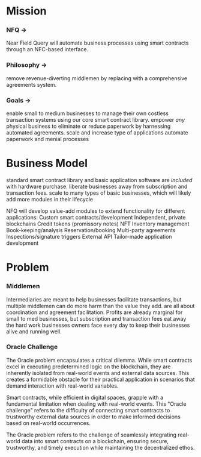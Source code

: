 
# Mission
### NFQ →
Near Field Query will automate business processes using smart contracts through an NFC-based interface.

### Philosophy →
remove revenue-diverting middlemen by replacing with a comprehensive agreements system.


### Goals → 
enable small to medium businesses to manage their own costless transaction systems using our core smart contract library. 
empower *any* physical business to eliminate or reduce paperwork by harnessing automated agreements.
scale and increase type of applications
automate paperwork and menial processes

# Business Model
standard smart contract library and basic application software are *included* with hardware purchase.
liberate businesses away from subscription and transaction fees.
scale to many types of basic businesses, which will likely add more modules in their lifecycle

NFQ will develop value-add modules to extend functionality for different applications:
Custom smart contracts/development
Independent, private blockchains
Credit tokens (promissory notes)
NFT Inventory management
Book-keeping/analysis
Reservation/booking
Multi-party agreements
Inspections/signature triggers
External API
Tailor-made application development


# Problem
### Middlemen
Intermediaries are meant to help businesses facilitate transactions, but multiple middlemen can do more harm than the value they add. are all about coordination and agreement facilitation. Profits are already marginal for small to med businesses, but subscription and transaction fees eat away the hard work businesses owners face every day to keep their businesses alive and running well.

### Oracle Challenge
The Oracle problem encapsulates a critical dilemma. While smart contracts excel in executing predetermined logic on the blockchain, they are inherently isolated from real-world events and external data sources. This creates a formidable obstacle for their practical application in scenarios that demand interaction with real-world variables.

Smart contracts, while efficient in digital spaces, grapple with a fundamental limitation when dealing with real-world events. This "Oracle challenge" refers to the difficulty of connecting smart contracts to trustworthy external data sources in order to make informed decisions based on real-world occurrences.

The Oracle problem refers to the challenge of seamlessly integrating real-world data into smart contracts on a blockchain, ensuring secure, trustworthy, and timely execution while maintaining the decentralized ethos.